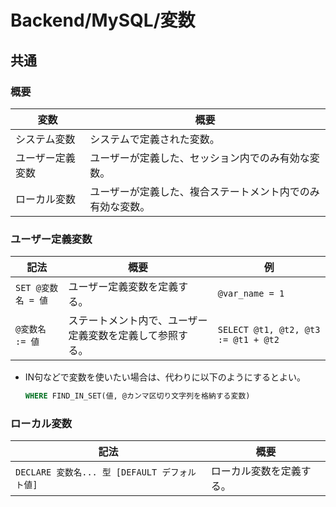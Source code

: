 # Backend/MySQL/変数

## 共通

### 概要

| 変数             | 概要                                                       |
| ---------------- | ---------------------------------------------------------- |
| システム変数     | システムで定義された変数。                                 |
| ユーザー定義変数 | ユーザーが定義した、セッション内でのみ有効な変数。         |
| ローカル変数     | ユーザーが定義した、複合ステートメント内でのみ有効な変数。 |

### ユーザー定義変数

| 記法               | 概要                                                     | 例                                  |
| ------------------ | -------------------------------------------------------- | ----------------------------------- |
| `SET @変数名 = 値` | ユーザー定義変数を定義する。                             | `@var_name = 1`                     |
| `@変数名 := 値`    | ステートメント内で、ユーザー定義変数を定義して参照する。 | `SELECT @t1, @t2, @t3 := @t1 + @t2` |

- IN句などで変数を使いたい場合は、代わりに以下のようにするとよい。

  ```sql
  WHERE FIND_IN_SET(値, @カンマ区切り文字列を格納する変数)
  ```

### ローカル変数

| 記法                                          | 概要                     |
| --------------------------------------------- | ------------------------ |
| `DECLARE 変数名... 型 [DEFAULT デフォルト値]` | ローカル変数を定義する。 |
